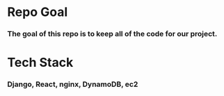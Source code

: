 # Repo Goal 
### The goal of this repo is to keep all of the code for our project. 
# Tech Stack 
### Django, React, nginx, DynamoDB, ec2 
